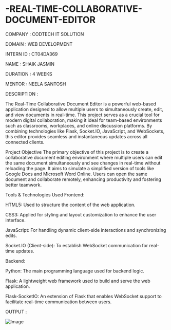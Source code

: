 # -REAL-TIME-COLLABORATIVE-DOCUMENT-EDITOR

COMPANY : CODTECH IT SOLUTION

DOMAIN : WEB DEVELOPMENT

INTERN ID : CT04DA369

NAME : SHAIK JASMIN

DURATION : 4 WEEKS

MENTOR : NEELA SANTOSH

DESCRIPTION :  

The Real-Time Collaborative Document Editor is a powerful web-based application designed to allow multiple users to simultaneously create, edit, and view documents in real-time. This project serves as a crucial tool for modern digital collaboration, making it ideal for team-based environments such as classrooms, workplaces, and online discussion platforms. By combining technologies like Flask, Socket.IO, JavaScript, and WebSockets, this editor provides seamless and instantaneous updates across all connected clients.

Project Objective
The primary objective of this project is to create a collaborative document editing environment where multiple users can edit the same document simultaneously and see changes in real-time without reloading the page. It aims to simulate a simplified version of tools like Google Docs and Microsoft Word Online. Users can open the same document and collaborate remotely, enhancing productivity and fostering better teamwork.

Tools & Technologies Used
Frontend:

HTML5: Used to structure the content of the web application.

CSS3: Applied for styling and layout customization to enhance the user interface.

JavaScript: For handling dynamic client-side interactions and synchronizing edits.

Socket.IO (Client-side): To establish WebSocket communication for real-time updates.

Backend:

Python: The main programming language used for backend logic.

Flask: A lightweight web framework used to build and serve the web application.

Flask-SocketIO: An extension of Flask that enables WebSocket support to facilitate real-time communication between users.


OUTPUT :

![Image](https://github.com/user-attachments/assets/82700a9b-cf7e-46ae-a414-58c7295b1044)

